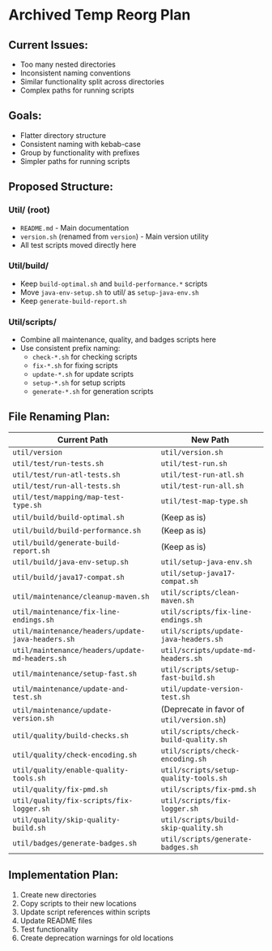 <!--
Copyright (c) 2025 Eric C. Mumford (@heymumford)

This software was developed with analytical assistance from AI tools 
including Claude 3.7 Sonnet, Claude Code, and Google Gemini Deep Research,
which were used as paid services. All intellectual property rights 
remain exclusively with the copyright holder listed above.

Licensed under the Mozilla Public License 2.0
-->


# Archived Temp Reorg Plan

## Current Issues:

- Too many nested directories
- Inconsistent naming conventions
- Similar functionality split across directories
- Complex paths for running scripts

## Goals:

- Flatter directory structure
- Consistent naming with kebab-case
- Group by functionality with prefixes
- Simpler paths for running scripts

## Proposed Structure:

### Util/ (root)

- `README.md` - Main documentation
- `version.sh` (renamed from `version`) - Main version utility
- All test scripts moved directly here

### Util/build/

- Keep `build-optimal.sh` and `build-performance.*` scripts
- Move `java-env-setup.sh` to util/ as `setup-java-env.sh`
- Keep `generate-build-report.sh`

### Util/scripts/

- Combine all maintenance, quality, and badges scripts here
- Use consistent prefix naming:
  - `check-*.sh` for checking scripts
  - `fix-*.sh` for fixing scripts
  - `update-*.sh` for update scripts
  - `setup-*.sh` for setup scripts
  - `generate-*.sh` for generation scripts

## File Renaming Plan:

|                   Current Path                    |                 New Path                  |
|---------------------------------------------------|-------------------------------------------|
| `util/version`                                    | `util/version.sh`                         |
| `util/test/run-tests.sh`                          | `util/test-run.sh`                        |
| `util/test/run-atl-tests.sh`                      | `util/test-run-atl.sh`                    |
| `util/test/run-all-tests.sh`                      | `util/test-run-all.sh`                    |
| `util/test/mapping/map-test-type.sh`              | `util/test-map-type.sh`                   |
| `util/build/build-optimal.sh`                     | (Keep as is)                              |
| `util/build/build-performance.sh`                 | (Keep as is)                              |
| `util/build/generate-build-report.sh`             | (Keep as is)                              |
| `util/build/java-env-setup.sh`                    | `util/setup-java-env.sh`                  |
| `util/build/java17-compat.sh`                     | `util/setup-java17-compat.sh`             |
| `util/maintenance/cleanup-maven.sh`               | `util/scripts/clean-maven.sh`             |
| `util/maintenance/fix-line-endings.sh`            | `util/scripts/fix-line-endings.sh`        |
| `util/maintenance/headers/update-java-headers.sh` | `util/scripts/update-java-headers.sh`     |
| `util/maintenance/headers/update-md-headers.sh`   | `util/scripts/update-md-headers.sh`       |
| `util/maintenance/setup-fast.sh`                  | `util/scripts/setup-fast-build.sh`        |
| `util/maintenance/update-and-test.sh`             | `util/update-version-test.sh`             |
| `util/maintenance/update-version.sh`              | (Deprecate in favor of `util/version.sh`) |
| `util/quality/build-checks.sh`                    | `util/scripts/check-build-quality.sh`     |
| `util/quality/check-encoding.sh`                  | `util/scripts/check-encoding.sh`          |
| `util/quality/enable-quality-tools.sh`            | `util/scripts/setup-quality-tools.sh`     |
| `util/quality/fix-pmd.sh`                         | `util/scripts/fix-pmd.sh`                 |
| `util/quality/fix-scripts/fix-logger.sh`          | `util/scripts/fix-logger.sh`              |
| `util/quality/skip-quality-build.sh`              | `util/scripts/build-skip-quality.sh`      |
| `util/badges/generate-badges.sh`                  | `util/scripts/generate-badges.sh`         |

## Implementation Plan:

1. Create new directories
2. Copy scripts to their new locations
3. Update script references within scripts
4. Update README files
5. Test functionality
6. Create deprecation warnings for old locations
